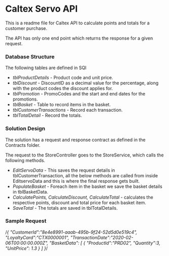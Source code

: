 # Caltex Servo API

This is a readme file for Caltex API to calculate points and totals for a customer purchase.

The API has only one end point which returns the response for a given request.

### Database Structure

The following tables are defined in SQl

* *tblProductDetails* - Product code and unit price.
* *tblDiscount* - DiscountID as a decimal value for the percentage, along with the product codes the discount applies for.
* *tblPromotion* - PromoCodes and the start and end dates for the promotions.
* *tblBasket* - Table to record items in the basket.
* *tblCustomerTransactions* - Record each transaction.
* *tblTotalDetail* - Record the totals.

### Solution Design

The solution has a request and response contract as defined in the Contracts folder.

The request to the StoreController goes to the StoreService, which calls the following methods.

* *EditServoData* - This saves the request details in tblCustomerTransaction, all the below methods are called from inside EditservoData and this is where the final response gets built.
* *PopulateBasket* - Foreach item in the basket we save the basket details in tblBasketData.
* *CalculatePoints, CalculateDiscount, CalculateTotal* - calculates the respective points, discount and total price for each basket item.
* *SaveTotal* - The totals are saved in tblTotalDetails.

### Sample Request

/*{ 
        "CustomerId":"8e4e8991-aaab-495b-9f24-52d5d0e519c4",
         "LoyaltyCard":"CTX0000001",
         "TransactionDate":"2020-02-06T00:00:00.000Z",
        "BasketData":
	        [
    	    {
      	    "ProductId":"PRD02",
      	    "Quantity":3,
      	    "UnitPrice": 1.3
		    }
         ]
}*/